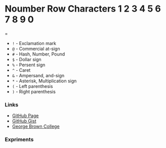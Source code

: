 # Noumber Row Characters 1 2 3 4 5 6 7 8 9 0
=
- `!` - Exclamation mark
- `@` - Commercial at-sign
- `#` - Hash, Number, Pound
- `$` - Dollar sign
- `%` - Persent sign
- `^` - Caret
- `&` - Ampersand, and-sign
- `*` - Asterisk, Multiplication sign
- `(` - Left parenthesis
- `)` - Right parenthesis
### Links
- [GitHub Page](https://github.com)
- [GitHub Gist](https://gist.github.com)
- [George Brown College](https://www.georgebrown.ca)
### Expriments
